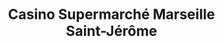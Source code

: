 ---
title: "Casino Supermarché Marseille Saint-Jérôme"
url: /marseille/casino-supermarche-marseille-saint-jerome/
shop: supermarché
---